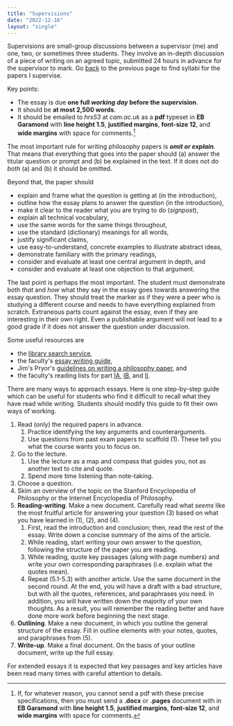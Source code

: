 ```yaml
---
title: "Supervisions"
date: "2022-12-16"
layout: "single"
---
```


Supervisions are small-group discussions between a supervisor (me) and one, two, or sometimes three students. They involve an in-depth discussion of a piece of writing on an agreed topic, submitted 24 hours in advance for the supervisor to mark. Go [back](../) to the previous page to find syllabi for the papers I supervise. 

Key points: 

- The essay is due **one full _working day_ before the supervision**. 
- It should be **at most 2,500 words**. 
- It should be emailed to *hrs53* at *cam.ac.uk* as a **pdf** typeset in **EB Garamond** with **line height 1.5**, **justified margins**, **font-size 12**, and **wide margins** with space for comments.[^1]

The most important rule for writing philosophy papers is ***omit or explain***. That means that everything that goes into the paper should (a) answer the titular question or prompt and (b) be explained in the text. If it does not do *both* (a) and (b) it should be omitted.  

Beyond that, the paper should

- explain and frame what the question is getting at (in the introduction), 
- outline how the essay plans to answer the question (in the introduction), 
- make it clear to the reader what you are trying to do (*signpost*), 
- explain all technical vocabulary,
- use the same words for the same things throughout, 
- use the standard (dictionary) meanings for all words, 
- justify significant claims, 
- use easy-to-understand, concrete examples to illustrate abstract ideas, 
- demonstrate familiary with the primary readings, 
- consider and evaluate at least one central argument in depth, and
- consider and evaluate at least one objection to that argument. 

The last point is perhaps the most important. The student must demonstrate both *that* and *how* what they say in the essay goes towards answering the essay question. They should treat the marker as if they were a peer who is studying a different course and needs to have everything explained from scratch. Extraneous parts count against the essay, even if they are interesting in their own right. Even a publishable argument will not lead to a good grade if it does not answer the question under discussion. 

Some useful resources are

- the [library search service](https://idiscover.lib.cam.ac.uk/), 
- the faculty's [essay writing guide](https://www.phil.cam.ac.uk/curr-students/writing-skils/phil-essay-guide), 
- Jim's Pryor's [guidelines on writing a philosophy paper](http://www.jimpryor.net/teaching/guidelines/writing.html), and
- the faculty's reading lists for part [IA](https://www.phil.cam.ac.uk/curr-students/IA/IA-reading-lists), [IB](https://www.phil.cam.ac.uk/curr-students/IB/IB-reading-lists), and [II](https://www.phil.cam.ac.uk/curr-students/II/II-reading-lists). 

There are many ways to approach essays. Here is one step-by-step guide which can be useful for students who find it difficult to recall what they have read while writing. Students should modify this guide to fit their own ways of working. 

1. Read (only) the required papers in advance. 
    1. Practice identifying the key arguments and counterarguments. 
    2. Use questions from past exam papers to scaffold (1). These tell you what the course wants you to focus on. 
2. Go to the lecture. 
    1. Use the lecture as a map and compass that guides you, not as another text to cite and quote.
    2. Spend more time listening than note-taking.  
3. Choose a question. 
4. Skim an overview of the topic on the Stanford Encyclopedia of Philosophy or the Internet Encyclopedia of Philosophy. 
5. **Reading-writing**. Make a new document. Carefully read what *seems* like the most fruitful article for answering your question (3) based on what you have learned in (1), (2), and (4). 
    1. First, read the introduction and conclusion; then, read the rest of the essay. Write down a concise summary of the aims of the article. 
    2. While reading, start writing your own answer to the question,  following the structure of the paper you are reading. 
    3. While reading, quote key passages (along with page numbers) and write your own corresponding paraphrases (i.e. explain what the quotes mean). 
    5. Repeat (5.1-5.3) with another article. Use the same document in the second round. At the end, you will have a draft with a bad structure, but with all the quotes, references, and paraphrases you need. In addition, you will have written down the majority of your own thoughts. As a result, you will remember the reading better and have done more work before beginning the next stage. 
6. **Outlining**. Make a new document, in which you outline the general structure of the essay. Fill in outline elements with your notes, quotes, and paraphrases from (5). 
8. **Write-up**. Make a final document. On the basis of your outline document, write up the full essay. 

For extended essays it is expected that key passages and key articles have been read many times with careful attention to details. 

[^1]: If, for whatever reason, you cannot send a pdf with these precise specifications, then you must send a **.docx** or **.pages** document with in **EB Garamond** with **line height 1.5**, **justified margins**, **font-size 12**, and **wide margins** with space for comments. 